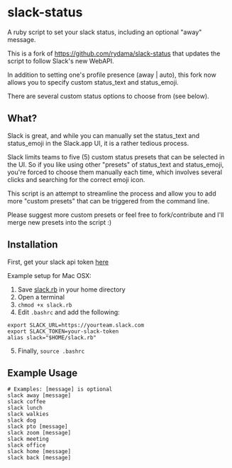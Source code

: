 # slack-status
A ruby script to set your slack status, including an optional "away" message.

This is a fork of https://github.com/rydama/slack-status that updates the script to follow Slack's new WebAPI.

In addition to setting one's profile presence (away | auto), this fork now allows you to specify custom status_text and status_emoji.

There are several custom status options to choose from (see below).

## What?
Slack is great, and while you can manually set the status_text and status_emoji in the Slack.app UI, it is a rather tedious process.

Slack limits teams to five (5) custom status presets that can be selected in the UI. So if you like using other "presets" of status_text and status_emoji, you're forced to choose them manually each time, which involves several clicks and searching for the correct emoji icon.

This script is an attempt to streamline the process and allow you to add more "custom presets" that can be triggered from the command line.

Please suggest more custom presets or feel free to fork/contribute and I'll merge new presets into the script :)


## Installation

First, get your slack api token [here](https://api.slack.com/docs/oauth-test-tokens)

Example setup for Mac OSX:

1. Save [slack.rb](https://raw.githubusercontent.com/briantully/slack-status/master/slack.rb) in your home directory
2. Open a terminal
3. `chmod +x slack.rb`
4. Edit `.bashrc` and add the following:
```
export SLACK_URL=https://yourteam.slack.com
export SLACK_TOKEN=your-slack-token
alias slack="$HOME/slack.rb"
```
5. Finally, `source .bashrc`

## Example Usage

```
# Examples: [message] is optional
slack away [message]
slack coffee
slack lunch
slack walkies
slack dog
slack pto [message]
slack zoom [message]
slack meeting
slack office
slack home [message]
slack back [message]
```

